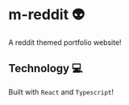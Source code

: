 # m-reddit 👽

A reddit themed portfolio website!

## Technology 💻

Built with `React` and `Typescript`!
